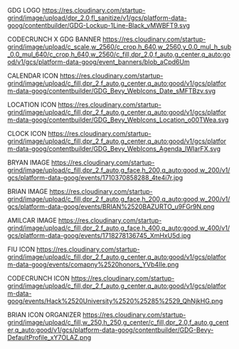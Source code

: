 GDG LOGO
https://res.cloudinary.com/startup-grind/image/upload/dpr_2.0,fl_sanitize/v1/gcs/platform-data-goog/contentbuilder/GDG-Lockup-1Line-Black_vMWBFT9.svg

CODECRUNCH X GDG BANNER
https://res.cloudinary.com/startup-grind/image/upload/c_scale,w_2560/c_crop,h_640,w_2560,y_0.0_mul_h_sub_0.0_mul_640/c_crop,h_640,w_2560/c_fill,dpr_2.0,f_auto,g_center,q_auto:good/v1/gcs/platform-data-goog/event_banners/blob_aCpd6Um

CALENDAR ICON
https://res.cloudinary.com/startup-grind/image/upload/c_fill,dpr_2,f_auto,g_center,q_auto:good/v1/gcs/platform-data-goog/contentbuilder/GDG_Bevy_WebIcons_Date_sMFTBzv.svg

LOCATION ICON
https://res.cloudinary.com/startup-grind/image/upload/c_fill,dpr_2,f_auto,g_center,q_auto:good/v1/gcs/platform-data-goog/contentbuilder/GDG_Bevy_WebIcons_Location_o00TWea.svg

CLOCK ICON
https://res.cloudinary.com/startup-grind/image/upload/c_fill,dpr_2,f_auto,g_center,q_auto:good/v1/gcs/platform-data-goog/contentbuilder/GDG_Bevy_WebIcons_Agenda_lWIarFX.svg

BRYAN IMAGE
https://res.cloudinary.com/startup-grind/image/upload/c_fill,dpr_2,f_auto,g_face,h_200,q_auto:good,w_200/v1/gcs/platform-data-goog/events/1710370858288_4te4i7r.jpg

BRIAN IMAGE
https://res.cloudinary.com/startup-grind/image/upload/c_fill,dpr_2,f_auto,g_face,h_200,q_auto:good,w_200/v1/gcs/platform-data-goog/events/BRIAN%2520BAZURTO_u9FGr9N.png

AMILCAR IMAGE
https://res.cloudinary.com/startup-grind/image/upload/c_fill,dpr_2,f_auto,g_face,h_400,q_auto:good,w_400/v1/gcs/platform-data-goog/events/1718278136745_XmHxU5d.jpg


FIU ICON
https://res.cloudinary.com/startup-grind/image/upload/c_fill,dpr_2,f_auto,g_center,q_auto:good/v1/gcs/platform-data-goog/events/comapny%2520honors_YVb4IIe.png

CODECRUNCH ICON
https://res.cloudinary.com/startup-grind/image/upload/c_fill,dpr_2,f_auto,g_center,q_auto:good/v1/gcs/platform-data-goog/events/Hack%2520University%2520%25285%2529_QhNjkHG.png

BRIAN ICON ORGANIZER
https://res.cloudinary.com/startup-grind/image/upload/c_fill,w_250,h_250,g_center/c_fill,dpr_2.0,f_auto,g_center,q_auto:good/v1/gcs/platform-data-goog/contentbuilder/GDG-Bevy-DefaultProfile_xY7OLAZ.png